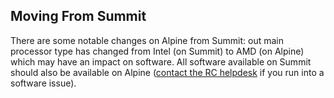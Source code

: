 ## Moving From Summit

There are some notable changes on Alpine from Summit: out main processor type has changed from Intel (on Summit) to AMD (on Alpine) which may have an impact on software. All software available on Summit should also be available on Alpine ([contact the RC helpdesk](rc-help@colorado.edu) if you run into a software issue).
